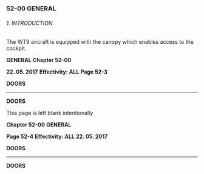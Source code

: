 ### 52-00 GENERAL

###### 1. INTRODUCTION
The WT9 aircraft is equipped with the canopy which enables access to the cockpit.

**GENERAL** **Chapter 52-00**

**22. 05. 2017** **Effectivity: ALL** **Page 52-3**


**DOORS**


-----

**DOORS**

This page is left blank intentionally

**Chapter 52-00** **GENERAL**

**Page 52-4** **Effectivity: ALL** **22. 05. 2017**


**DOORS**


-----

**DOORS**

